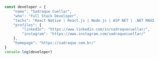 ``` js
const developer = {
    "name": "Sadraque Cuellar",
    "who": "Full Stack Developer",
    "techs": "React Native | React.js | Node.js | ASP NET | .NET MAUI | C# "
    "profiles": {
        "linkedIn": "https://www.linkedin.com/in/sadraquecuellar/",
        "instagram": "https://www.instagram.com/sadraquecuellar/"
    },
    "homepage": "https://sadraque.com.br/"
}
console.log(developer)
```
<!-- <div align="center">
  <a href="https://github.com/sadraquecuellar">
  <img height="180em" src="https://github-readme-stats.vercel.app/api?username=sadraquecuellar&show_icons=true&theme=tokyonight&include_all_commits=true&count_private=false"/>
      
  <img height="180em" src="https://github-readme-stats.vercel.app/api/top-langs/?username=sadraquecuellar&layout=compact&langs_count=3&theme=tokyonight"/>
</div> 
 -->
